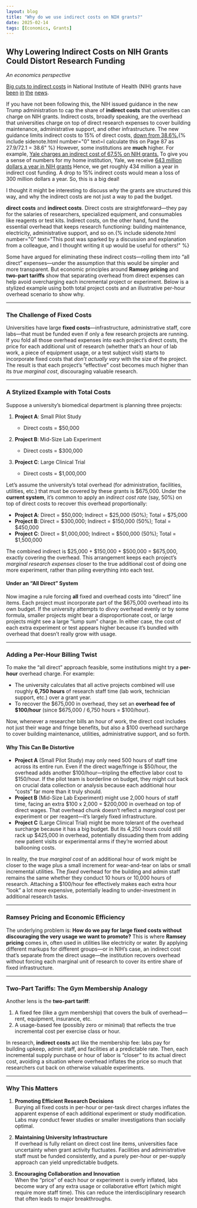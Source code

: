 ```yaml
---
layout: blog
title: "Why do we use indirect costs on NIH grants?"
date: 2025-02-14
tags: [Economics, Grants]
---
```



## Why Lowering Indirect Costs on NIH Grants Could Distort Research Funding  
*An economics perspective*

[Big cuts to indirect costs](https://grants.nih.gov/grants/guide/notice-files/NOT-OD-25-068.html) in National Institute of Health (NIH) grants have [been](https://www.statnews.com/2025/02/08/nih-indirect-research-cost-rate-cuts-universities-threat/) [in](https://www.nytimes.com/2025/02/07/us/politics/medical-research-funding-cuts-university-budgets.html) [the](https://www.nytimes.com/interactive/2025/02/13/upshot/nih-trump-funding-cuts.html) [news](https://www.nytimes.com/2025/02/10/us/politics/nih-trump-lawsuit-medical-research.html).

If you have not been following this, the NIH issued guidance in the new Trump administration to cap the share of **indirect costs** that universities can charge on NIH grants. Indirect costs, broadly speaking, are the overhead that universities charge on top of direct research expenses to cover building maintenance, administrative support, and other infrastructure. The new guidance limits indirect costs to 15% of direct costs, [down from 38.6%.](https://officeofbudget.od.nih.gov/pdfs/FY21/br/5-SupplementaryTables.pdf){% include sidenote.html number="0" text=I calculate this on Page 87 as 27.9/72.1 = 38.6" %} However, some institutions are **much** higher. For example, [Yale charges an indirect cost of 67.5% on NIH grants.](https://research.yale.edu/announcements/new-indirect-costs-rates) To give you a sense of numbers for my home institution, Yale, we receive [643 million dollars a year in NIH grants](https://yaledailynews.com/blog/2025/02/10/nih-slashes-indirect-research-funding-sparking-concern-at-yale/#:~:text=In%20fiscal%20year%202024%2C%20Yale,million%20in%20NIH%20federal%20funding.) Hence, we get roughly 434 million a year in indirect cost funding. A drop to 15% indirect costs would mean a loss of 300 million dollars a year.  So, this is a big deal!

I thought it might be interesting to discuss *why* the grants are structured this way, and why the indirect costs are not just a way to pad the budget. 

**direct costs** and **indirect costs**. Direct costs are straightforward—they pay for the salaries of researchers, specialized equipment, and consumables like reagents or test kits. Indirect costs, on the other hand, fund the essential overhead that keeps research functioning: building maintenance, electricity, administrative support, and so on.{% include sidenote.html number="0" text="This post was sparked by a discussion and explanation from a colleague, and I thought writing it up would be useful for others!" %}

Some have argued for eliminating these indirect costs—rolling them into “all direct” expenses—under the assumption that this would be simpler and more transparent. But economic principles around **Ramsey pricing** and **two-part tariffs** show that separating overhead from direct expenses can help avoid overcharging each incremental project or experiment. Below is a stylized example using both total project costs and an illustrative per-hour overhead scenario to show why.

---

### The Challenge of Fixed Costs

Universities have large **fixed costs**—infrastructure, administrative staff, core labs—that must be funded even if only a few research projects are running. If you fold all those overhead expenses into each project’s direct costs, the price for each additional unit of research (whether that’s an hour of lab work, a piece of equipment usage, or a test subject visit) starts to incorporate fixed costs that *don’t actually vary* with the size of the project. The result is that each project’s “effective” cost becomes much higher than its *true marginal cost*, discouraging valuable research.

---

### A Stylized Example with Total Costs

Suppose a university’s biomedical department is planning three projects:

1. **Project A**: Small Pilot Study  
   - Direct costs = \$50,000

2. **Project B**: Mid-Size Lab Experiment  
   - Direct costs = \$300,000

3. **Project C**: Large Clinical Trial  
   - Direct costs = \$1,000,000

Let’s assume the university’s total overhead (for administration, facilities, utilities, etc.) that must be covered by these grants is \$675,000. Under the **current system**, it’s common to apply an *indirect cost rate* (say, 50%) on top of direct costs to recover this overhead proportionally:

- **Project A**: Direct = \$50,000; Indirect = \$25,000 (50%); Total = \$75,000  
- **Project B**: Direct = \$300,000; Indirect = \$150,000 (50%); Total = \$450,000  
- **Project C**: Direct = \$1,000,000; Indirect = \$500,000 (50%); Total = \$1,500,000  

The combined indirect is \$25,000 + \$150,000 + \$500,000 = \$675,000, exactly covering the overhead. This arrangement keeps each project’s *marginal research expenses* closer to the true additional cost of doing one more experiment, rather than piling everything into each test.

#### Under an “All Direct” System

Now imagine a rule forcing **all** fixed and overhead costs into “direct” line items. Each project must incorporate part of the \$675,000 overhead into its own budget. If the university attempts to divvy overhead evenly or by some formula, smaller projects might bear a disproportionate cost, or large projects might see a large “lump sum” charge. In either case, the cost of each extra experiment or test appears higher because it’s bundled with overhead that doesn’t really grow with usage.

---

### Adding a Per-Hour Billing Twist

To make the “all direct” approach feasible, some institutions might try a **per-hour** overhead charge. For example:

- The university calculates that all active projects combined will use roughly **6,750 hours** of research staff time (lab work, technician support, etc.) over a grant year.  
- To recover the \$675,000 in overhead, they set an **overhead fee of \$100/hour** (since \$675,000 / 6,750 hours = \$100/hour).  

Now, whenever a researcher bills an hour of work, the direct cost includes not just their wage and fringe benefits, but also a \$100 overhead surcharge to cover building maintenance, utilities, administrative support, and so forth.

#### Why This Can Be Distortive

- **Project A** (Small Pilot Study) may only need 500 hours of staff time across its entire run. Even if the direct wage/fringe is \$50/hour, the overhead adds another \$100/hour—tripling the effective labor cost to \$150/hour. If the pilot team is borderline on budget, they might cut back on crucial data collection or analysis because each additional hour “costs” far more than it truly should.  
- **Project B** (Mid-Size Lab Experiment) might use 2,000 hours of staff time, facing an extra \$100 x 2,000 = \$200,000 in overhead on top of direct wages. That overhead chunk doesn’t reflect a *marginal* cost per experiment or per reagent—it’s largely fixed infrastructure.  
- **Project C** (Large Clinical Trial) might be more tolerant of the overhead surcharge because it has a big budget. But its 4,250 hours could still rack up \$425,000 in overhead, potentially dissuading them from adding new patient visits or experimental arms if they’re worried about ballooning costs.

In reality, the *true marginal cost* of an additional hour of work might be closer to the wage plus a small increment for wear-and-tear on labs or small incremental utilities. The *fixed* overhead for the building and admin staff remains the same whether they conduct 10 hours or 10,000 hours of research. Attaching a \$100/hour fee effectively makes each extra hour “look” a lot more expensive, potentially leading to under-investment in additional research tasks.

---

### Ramsey Pricing and Economic Efficiency

The underlying problem is: **How do we pay for large fixed costs without discouraging the very usage we want to promote?** This is where **Ramsey pricing** comes in, often used in utilities like electricity or water. By applying different markups for different groups—or in NIH’s case, an indirect cost that’s separate from the direct usage—the institution recovers overhead without forcing each marginal unit of research to cover its entire share of fixed infrastructure.

---

### Two-Part Tariffs: The Gym Membership Analogy

Another lens is the **two-part tariff**:  
1. A fixed fee (like a gym membership) that covers the bulk of overhead—rent, equipment, insurance, etc.  
2. A usage-based fee (possibly zero or minimal) that reflects the true incremental cost per exercise class or hour.  

In research, **indirect costs** act like the membership fee: labs pay for building upkeep, admin staff, and facilities at a predictable rate. Then, each incremental supply purchase or hour of labor is “closer” to its actual direct cost, avoiding a situation where overhead inflates the price so much that researchers cut back on otherwise valuable experiments.

---

### Why This Matters

1. **Promoting Efficient Research Decisions**  
   Burying all fixed costs in per-hour or per-task direct charges inflates the apparent expense of each additional experiment or study modification. Labs may conduct fewer studies or smaller investigations than socially optimal.

2. **Maintaining University Infrastructure**  
   If overhead is fully reliant on direct cost line items, universities face uncertainty when grant activity fluctuates. Facilities and administrative staff must be funded consistently, and a purely per-hour or per-supply approach can yield unpredictable budgets.

3. **Encouraging Collaboration and Innovation**  
   When the “price” of each hour or experiment is overly inflated, labs become wary of any extra usage or collaborative effort (which might require more staff time). This can reduce the interdisciplinary research that often leads to major breakthroughs.

